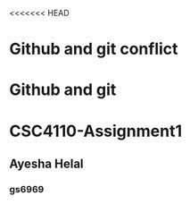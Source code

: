 <<<<<<< HEAD
# Github and git conflict

# Github and git

# CSC4110-Assignment1
## Ayesha Helal
### gs6969
